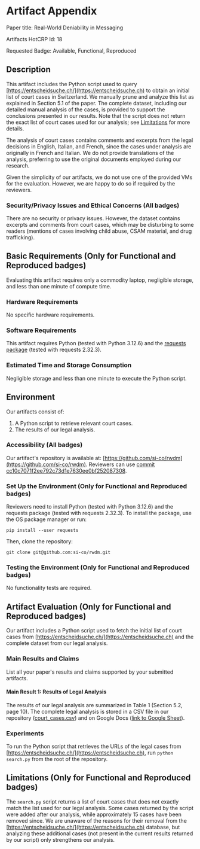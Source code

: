 # Artifact Appendix

Paper title: Real-World Deniability in Messaging

Artifacts HotCRP Id: 18

Requested Badge: Available, Functional, Reproduced

## Description
This artifact includes the Python script used to query 
[https://entscheidsuche.ch/](https://entscheidsuche.ch) 
to obtain an initial list of court cases in Switzerland. 
We manually prune and analyze this list as explained in 
Section 5.1 of the paper. 
The complete dataset, 
including our detailed manual analysis of the cases, 
is provided to support 
the conclusions presented in our results.
Note that the script 
does not return the exact list of court cases used for 
our analysis; see [Limitations](##limitations) for more 
details.

The analysis of court cases contains 
comments and excerpts from the legal
decisions in English, Italian, and French, 
since the cases under analysis are
originally in French and Italian. 
We do not provide translations of the
analysis, preferring to use the original documents 
employed during our research.

Given the simplicity of our artifacts, 
we do not use one of the provided VMs for
the evaluation. 
However, we are happy to do so if required by the reviewers.

### Security/Privacy Issues and Ethical Concerns (All badges)
There are no security or privacy issues. However, the dataset 
contains excerpts and comments from court cases, which may be 
disturbing to some readers (mentions of cases involving child 
abuse, CSAM material, and drug trafficking).

## Basic Requirements (Only for Functional and Reproduced badges)
Evaluating this artifact requires only a commodity laptop, 
negligible storage, and less than one minute of compute time.

### Hardware Requirements
No specific hardware requirements.

### Software Requirements
This artifact requires Python (tested with Python 3.12.6) and 
the [requests package](https://pypi.org/project/requests/) 
(tested with requests 2.32.3).

### Estimated Time and Storage Consumption
Negligible storage and less than one minute to execute the 
Python script.

## Environment 
Our artifacts consist of: 
1) A Python script to retrieve relevant court cases. 
2) The results of our legal analysis.

### Accessibility (All badges)
Our artifact's repository is available at: 
[https://github.com/si-co/rwdm](https://github.com/si-co/rwdm).
Reviewers can use 
[commit
cc10c7071f2ee792c73d1e7630ee0bf252087308](https://github.com/si-co/rwdm/tree/cc10c7071f2ee792c73d1e7630ee0bf252087308).

### Set Up the Environment (Only for Functional and Reproduced badges)
Reviewers need to install Python (tested with Python 3.12.6) and 
the requests package (tested with requests 2.32.3). To install 
the package, use the OS package manager or run:

```
pip install --user requests
```

Then, clone the repository:

```
git clone git@github.com:si-co/rwdm.git
```

### Testing the Environment (Only for Functional and Reproduced badges)
No functionality tests are required.

## Artifact Evaluation (Only for Functional and Reproduced badges)
Our artifact includes a Python script used to fetch the initial 
list of court cases from [https://entscheidsuche.ch/](https://entscheidsuche.ch) 
and the complete dataset from our legal analysis.

### Main Results and Claims
List all your paper's results and claims supported by your 
submitted artifacts.

#### Main Result 1: Results of Legal Analysis 
The results of our legal analysis are summarized in Table 1 
(Section 5.2, page 10). The complete legal analysis is stored 
in a CSV file in our repository ([court_cases.csv](court_cases.csv)) and on 
Google Docs ([link to Google Sheet](https://docs.google.com/spreadsheets/d/1psvkAAeBUqzPOz0-RSDSplAG4UZzS7nY6-s5lP351rQ/edit?gid=0#gid=0)).

### Experiments 
To run the Python script that retrieves the URLs of the legal 
cases from [https://entscheidsuche.ch/](https://entscheidsuche.ch), 
run `python search.py` from the root of the repository.

## Limitations (Only for Functional and Reproduced badges)
The `search.py` script returns a list of court cases that does 
not exactly match the list used for our legal analysis. Some 
cases returned by the script were added after our analysis, 
while approximately 15 cases have been removed since. We are 
unaware of the reasons for their removal from the 
[https://entscheidsuche.ch/](https://entscheidsuche.ch) database, 
but analyzing these additional cases (not present in the current 
results returned by our script) only strengthens our analysis.
